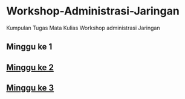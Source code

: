 # Workshop-Administrasi-Jaringan
Kumpulan Tugas Mata Kulias Workshop administrasi Jaringan
## Minggu ke 1
## [Minggu ke 2](https://github.com/Akbar0912/Workshop-Administrasi-Jaringan/blob/main/Minggu2/PacketManagement.md)
## [Minggu ke 3]()

